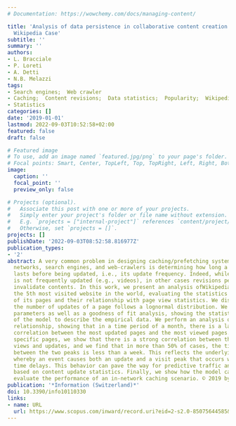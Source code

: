 ```yaml
---
# Documentation: https://wowchemy.com/docs/managing-content/

title: 'Analysis of data persistence in collaborative content creation systems: The
  Wikipedia Case'
subtitle: ''
summary: ''
authors:
- L. Bracciale
- P. Loreti
- A. Detti
- N.B. Melazzi
tags:
- Search engines;  Web crawler
- Caching;  Content revisions;  Data statistics;  Popularity;  Wikipedia
- Statistics
categories: []
date: '2019-01-01'
lastmod: 2022-09-03T10:52:58+02:00
featured: false
draft: false

# Featured image
# To use, add an image named `featured.jpg/png` to your page's folder.
# Focal points: Smart, Center, TopLeft, Top, TopRight, Left, Right, BottomLeft, Bottom, BottomRight.
image:
  caption: ''
  focal_point: ''
  preview_only: false

# Projects (optional).
#   Associate this post with one or more of your projects.
#   Simply enter your project's folder or file name without extension.
#   E.g. `projects = ["internal-project"]` references `content/project/deep-learning/index.md`.
#   Otherwise, set `projects = []`.
projects: []
publishDate: '2022-09-03T08:52:58.816977Z'
publication_types:
- '2'
abstract: A very common problem in designing caching/prefetching systems, distribution
  networks, search engines, and web-crawlers is determining how long a given content
  lasts before being updated, i.e., its update frequency. Indeed, while some content
  is not frequently updated (e.g., videos), in other cases revisions periodically
  invalidate contents. In this work, we present an analysis ofWikipedia, currently
  the 5th most visited website in the world, evaluating the statistics of updates
  of its pages and their relationship with page view statistics. We discovered that
  the number of updates of a page follows a lognormal distribution. We provide fitting
  parameters as well as a goodness of fit analysis, showing the statistical significance
  of the model to describe the empirical data. We perform an analysis of the views-updates
  relationship, showing that in a time period of a month, there is a lack of evident
  correlation between the most updated pages and the most viewed pages. However, observing
  specific pages, we show that there is a strong correlation between the peaks of
  views and updates, and we find that in more than 50% of cases, the time difference
  between the two peaks is less than a week. This reflects the underlying process
  whereby an event causes both an update and a visit peak that occurs with different
  time delays. This behavior can pave the way for predictive traffic analysis applications
  based on content update statistics. Finally, we show how the model can be used to
  evaluate the performance of an in-network caching scenario. © 2019 by the authors.
publication: '*Information (Switzerland)*'
doi: 10.3390/info10110330
links:
- name: URL
  url: https://www.scopus.com/inward/record.uri?eid=2-s2.0-85075644585&doi=10.3390%2finfo10110330&partnerID=40&md5=a7d74a4fdf246f5c72b80634f0446240
---
```

